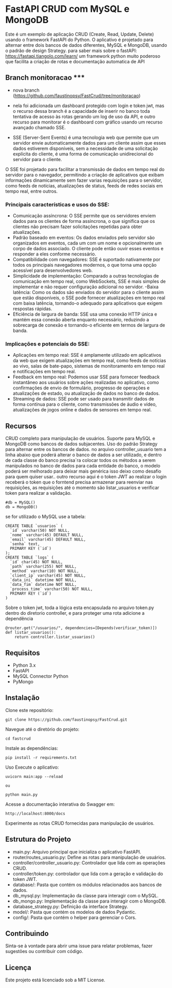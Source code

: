 # FastAPI CRUD com MySQL e MongoDB
Este é um exemplo de aplicação CRUD (Create, Read, Update, Delete) usando o framework FastAPI do Python. O aplicativo é projetado para alternar entre dois bancos de dados diferentes, MySQL e MongoDB, usando o padrão de design Strategy.
para saber mais sobre o fastAPI: https://fastapi.tiangolo.com/learn/
um framework python muito poderoso que facilita a criação de rotas e documentação automatica de API

## Branch monitoracao ***
- nova branch (https://github.com/faustinopsy/FastCrud/tree/monitoracao)
- nela foi adicionada um dashboard protegido com login e token jwt, mas o recurso dessa branch é a capacidade de inserir no banco toda tentativa de acesso às rotas gerando um log de uso da API, e outro recurso para monitorar é o dashboard com gráfico usando um recurso avançado chamado SSE.

- SSE (Server-Sent Events) é uma tecnologia web que permite que um servidor envie automaticamente dados para um cliente assim que esses dados estiverem disponíveis, sem a necessidade de uma solicitação explícita do cliente, é uma forma de comunicação unidirecional do servidor para o cliente.

O SSE foi projetado para facilitar a transmissão de dados em tempo real do servidor para o navegador, permitindo a criação de aplicativos que exibam informações dinamicamente sem fazer varias requisições para o servidor, como feeds de notícias, atualizações de status, feeds de redes sociais em tempo real, entre outros.

### Principais características e usos do SSE:

- Comunicação assíncrona: 
O SSE permite que os servidores enviem dados para os clientes de forma assíncrona, o que significa que os clientes não precisam fazer solicitações repetidas para obter atualizações.
- Padrão baseado em eventos: 
Os dados enviados pelo servidor são organizados em eventos, cada um com um nome e opcionalmente um corpo de dados associado. O cliente pode então ouvir esses eventos e responder a eles conforme necessário.
- Compatibilidade com navegadores: 
SSE é suportado nativamente por todos os principais navegadores modernos, o que torna uma opção acessível para desenvolvedores web.
- Simplicidade de implementação: 
Comparado a outras tecnologias de comunicação em tempo real, como WebSockets, SSE é mais simples de implementar e não requer configuração adicional no servidor.
-Baixa latência: 
Como os dados são enviados do servidor para o cliente assim que estão disponíveis, o SSE pode fornecer atualizações em tempo real com baixa latência, tornando-o adequado para aplicativos que exigem respostas rápidas.
- Eficiência de largura de banda: 
SSE usa uma conexão HTTP única e mantém essa conexão aberta enquanto necessário, reduzindo a sobrecarga de conexão e tornando-o eficiente em termos de largura de banda.

### Implicações e potenciais do SSE:

- Aplicações em tempo real: 
SSE é amplamente utilizado em aplicativos da web que exigem atualizações em tempo real, como feeds de notícias ao vivo, salas de bate-papo, sistemas de monitoramento em tempo real e notificações em tempo real.
- Feedback em tempo real: 
Podemos usar SSE para fornecer feedback instantâneo aos usuários sobre ações realizadas no aplicativo, como confirmações de envio de formulário, progresso de operações e atualizações de estado, ou atualização de dados no banco de dados.
- Streaming de dados: 
SSE pode ser usado para transmitir dados de forma contínua para o cliente, como transmissões de áudio e vídeo, atualizações de jogos online e dados de sensores em tempo real.


## Recursos
CRUD completo para manipulação de usuários.
Suporte para MySQL e MongoDB como bancos de dados subjacentes.
Uso do padrão Strategy para alternar entre os bancos de dados.
no arquivo controller_usuario tem a linha abaixo que poderá alterar o banco de dados a ser utilizado, 
e dentro de cada classe do banco precisa´ra colocar todos os métodos a serem manipulados no banco de dados para cada entidade do banco, o modelo poderá ser melhorado para deixar mais genérica isso deixo como desafio para quem quiser usar..
outro recurso aqui é o token JWT ao realizar o login receberá o token que o forntend precisa armazenar para reenviar nas requisições, as requisições até o momento são listar_usuarios e verificar token para realizar a validação.

```
#db = MySQL()
db = MongoDB()

```
se for utilizado o MySQL use a tabela:

```
CREATE TABLE `usuarios` (
  `id` varchar(50) NOT NULL,
  `nome` varchar(45) DEFAULT NULL,
  `email` varchar(45) DEFAULT NULL,
  `senha` text,
  PRIMARY KEY (`id`)
);
CREATE TABLE `logs` (
  `id` char(45) NOT NULL,
  `path` varchar(255) NOT NULL,
  `method` varchar(10) NOT NULL,
  `client_ip` varchar(45) NOT NULL,
  `data_ini` datetime NOT NULL,
  `data_fim` datetime NOT NULL,
  `process_time` varchar(50) NOT NULL,
  PRIMARY KEY (`id`)
)

```

Sobre o token jwt, toda a lógica esta encapsulada no arquivo token.py dentro do diretorio controller, e para proteger uma rota adicione a dependência

```
@router.get("/usuarios/", dependencies=[Depends(verificar_token)])
def listar_usuarios():
    return controller.listar_usuarios()
```

## Requisitos
- Python 3.x
- FastAPI
- MySQL Connector Python
- PyMongo
## Instalação
Clone este repositório:
```
git clone https://github.com/faustinopsy/FastCrud.git
```

Navegue até o diretório do projeto:
```
cd fastcrud
```
Instale as dependências:
```
pip install -r requirements.txt
```
Uso
Execute o aplicativo:
```
uvicorn main:app --reload

ou 

python main.py
```
Acesse a documentação interativa do Swagger em:
```
http://localhost:8000/docs
```
Experimente as rotas CRUD fornecidas para manipulação de usuários.
## Estrutura do Projeto
- main.py: Arquivo principal que inicializa o aplicativo FastAPI.
- router/routes_usuario.py: Define as rotas para manipulação de usuários.
- controller/controller_usuario.py: Controlador que lida com as operações CRUD.
- controller/token.py: controlador que lida com a geração e validação do token JWT.
- database/: Pasta que contém os módulos relacionados aos bancos de dados.
- db_mysql.py: Implementação da classe para interagir com o MySQL.
- db_mongo.py: Implementação da classe para interagir com o MongoDB.
- database_strategy.py: Definição da interface Strategy.
- model/: Pasta que contém os modelos de dados Pydantic.
- config/: Pasta que contém o helper para gerenciar o Cors.
## Contribuindo
Sinta-se à vontade para abrir uma issue para relatar problemas, fazer sugestões ou contribuir com código.

## Licença
Este projeto está licenciado sob a MIT License.